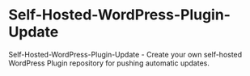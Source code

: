 # Self-Hosted-WordPress-Plugin-Update
Self-Hosted-WordPress-Plugin-Update - Create your own self-hosted WordPress Plugin repository for pushing automatic updates.
